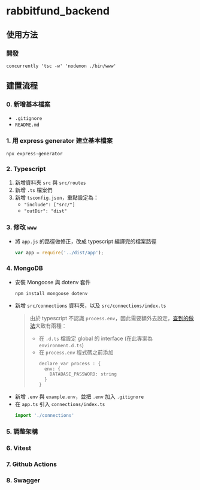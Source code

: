 # rabbitfund_backend
## 使用方法
### 開發
```
concurrently 'tsc -w' 'nodemon ./bin/www'
```

## 建置流程

### 0. 新增基本檔案
   - `.gitignore`
   - `README.md`

### 1. 用 express generator 建立基本檔案
```
npx express-generator
```

### 2. Typescript
1. 新增資料夾 `src` 與 `src/routes`
2. 新增 `.ts` 檔案們
3. 新增 `tsconfig.json`，重點設定為：
   - `"include": ["src/"]`
   - `"outDir": "dist"`

### 3. 修改 `www`
- 將 `app.js` 的路徑做修正，改成 typescript 編譯完的檔案路徑
  ```js
  var app = require('../dist/app');
  ```

### 4. MongoDB
- 安裝 Mongoose 與 dotenv 套件
  ```
  npm install mongoose dotenv
  ```
- 新增 `src/connections` 資料夾，以及 `src/connections/index.ts`
  > 由於 typescript 不認識 `process.env`，因此需要額外去設定，[查到的做法](https://stackoverflow.com/questions/45194598/using-process-env-in-typescript)大致有兩種：
  > - 在 `.d.ts` 檔設定 global 的 interface (在此專案為 `environment.d.ts`)
  > - 在 `process.env` 程式碼之前添加
  >   ```
  >   declare var process : {
  >     env: {
  >       DATABASE_PASSWORD: string
  >     }
  >   }
  >   ```
- 新增 `.env` 與 `example.env`，並把 `.env` 加入 `.gitignore`
- 在 `app.ts` 引入 `connections/index.ts`
  ```js
  import './connections'
  ```

### 5. 調整架構

### 6. Vitest

### 7. Github Actions

### 8. Swagger
